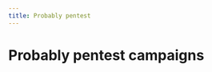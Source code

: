 ```yaml
---
title: Probably pentest
---
```

# Probably pentest campaigns

<!-- material/tags { include: [PROBABLY_PENTEST] }-->